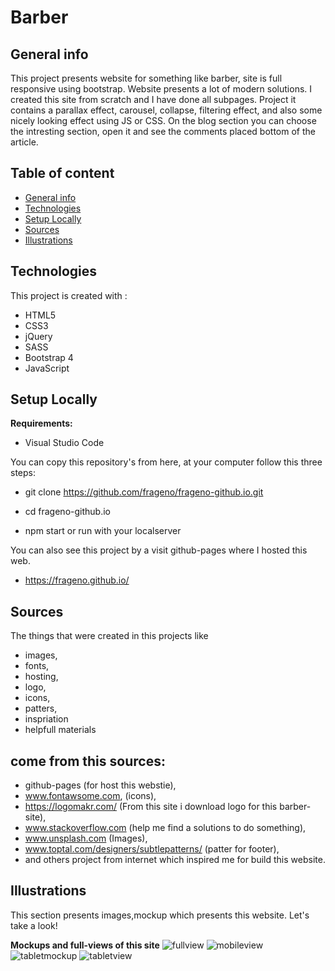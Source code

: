  # Barber 

## General info

This project presents website for something like barber, site is full responsive using bootstrap.
Website presents a lot of modern solutions. I created this site from scratch and I have done all subpages.
Project it contains a parallax effect, carousel, collapse, filtering effect, and also some nicely looking effect using JS or CSS.
On the blog section you can choose the intresting section, open it and see the comments placed bottom of the article.

## Table of content
* [General info](#general-info)
* [Technologies](#technologies)
* [Setup Locally](#setup-locally)
* [Sources](#sources)
* [Illustrations](#illustrations)


## Technologies

This project is created with : 
* HTML5
* CSS3
* jQuery
* SASS 
* Bootstrap 4
* JavaScript

## Setup Locally
<b>Requirements:</b>

* Visual Studio Code

You can copy this repository's from here, at your computer follow this three steps:

* git clone https://github.com/frageno/frageno-github.io.git

* cd frageno-github.io

* npm start or run with your localserver 

You can also see this project by a visit github-pages where I hosted this web.

* https://frageno.github.io/

## Sources
The things that were created in this projects like <br />
 - images,<br />
 - fonts, <br />
 - hosting, <br />
 - logo, <br />
 - icons, <br />
 - patters, <br />
 - inspriation <br />
 - helpfull materials <br />
 <h2>come from this sources:</h2>
 
 
* github-pages (for host this webstie),
* www.fontawsome.com, (icons),
* https://logomakr.com/ (From this site i download logo for this barber-site),
* www.stackoverflow.com (help me find a solutions to do something), 
* www.unsplash.com (Images),
* www.toptal.com/designers/subtlepatterns/ (patter for footer),
* and others project from internet which inspired me for build this website. 

## Illustrations
This section presents images,mockup which presents this website. Let's take a look!

<b>Mockups and full-views of this site</b>
![fullview](https://github.com/frageno/frageno.github.io/blob/master/prod-assets/img/mockups/desktop-view.png)
![mobileview](https://github.com/frageno/frageno.github.io/blob/master/prod-assets/img/mockups/mobile-view.png)
![tabletmockup](https://github.com/frageno/frageno.github.io/blob/master/prod-assets/img/mockups/tablet-mockup.jpg)
![tabletview](https://github.com/frageno/frageno.github.io/blob/master/prod-assets/img/mockups/tablet-view.png)

